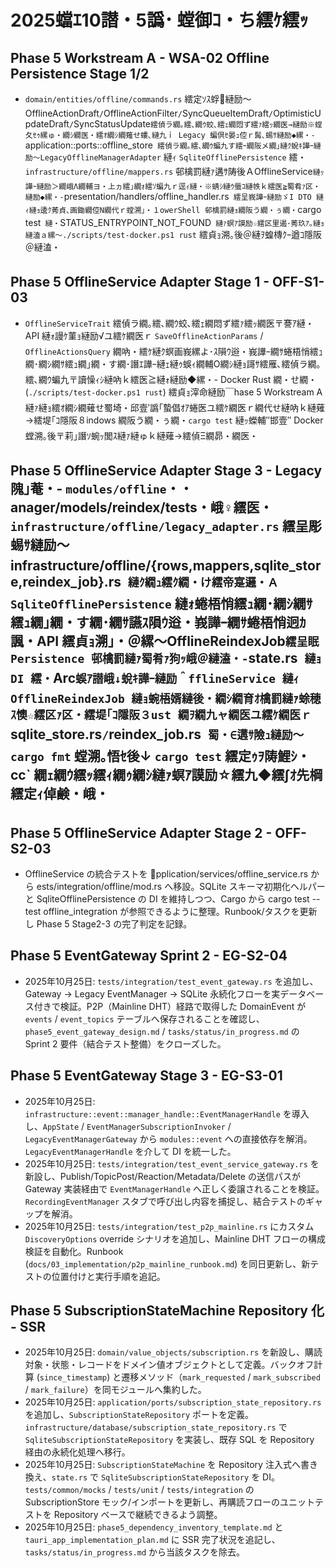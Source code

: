 ﻿# 2025蟷ｴ10譛・5譌･ 螳御ｺ・ち繧ｹ繧ｯ

## Phase 5 Workstream A - WSA-02 Offline Persistence Stage 1/2
- `domain/entities/offline/commands.rs` 繧定ｿｽ蜉縺励～OfflineActionDraft` / `OfflineActionFilter` / `SyncQueueItemDraft` / `OptimisticUpdateDraft` / `SyncStatusUpdate` 繧偵ラ繝｡繧､繝ｳ蛟､繧ｪ繝悶ず繧ｧ繧ｯ繝医→縺励※螳夂ｾｩ縲ゅ・繝ｼ繝医・繧ｵ繝ｼ繝薙せ螻､縺九ｉ Legacy 蝙倶ｾ晏ｭ倥ｒ髯､蜴ｻ縺励◆縲・- `application::ports::offline_store` 繧偵ラ繝｡繧､繝ｳ蝙九す繧ｰ繝阪メ繝｣縺ｸ蛻ｷ譁ｰ縺励～LegacyOfflineManagerAdapter` 縺ｨ `SqliteOfflinePersistence` 繧・`infrastructure/offline/mappers.rs` 邨檎罰縺ｧ遘ｻ陦後ＡOfflineService` 縺ｯ譁ｰ縺励＞繝峨Λ繝輔ヨ・上ヵ繧｣繝ｫ繧ｿ蝙九ｒ逕ｨ縺・※蜻ｼ縺ｳ蜃ｺ縺帙ｋ繧医≧蜀肴ｧ区・縺励◆縲・- `presentation/handlers/offline_handler.rs` 繧呈峩譁ｰ縺励ゞI DTO 縺ｨ縺ｮ逶ｸ莠貞､画鋤繝倥Ν繝代ｒ螳溯｣・１owerShell 邨檎罰縺ｮ繝阪う繝・ぅ繝・`cargo test` 縺・`STATUS_ENTRYPOINT_NOT_FOUND` 縺ｧ螟ｱ謨励☆繧区里遏･莠玖ｱ｡縺ｮ縺溘ａ縲～./scripts/test-docker.ps1 rust` 繧貞ｮ溯｡後＠縺ｦ蝗槫ｸｰ遒ｺ隱阪＠縺溘・
## Phase 5 OfflineService Adapter Stage 1 - OFF-S1-03
- `OfflineServiceTrait` 繧偵ラ繝｡繧､繝ｳ蛟､繧ｪ繝悶ず繧ｧ繧ｯ繝医〒謇ｱ縺・API 縺ｫ謾ｹ菫ｮ縺励√ユ繧ｹ繝医ｒ `SaveOfflineActionParams` / `OfflineActionsQuery` 繝吶・繧ｹ縺ｸ螟画峩縲よ･ｽ隕ｳ逧・峩譁ｰ繝ｻ蜷梧悄繧ｭ繝･繝ｼ繝ｻ繧ｭ繝｣繝・す繝･譖ｴ譁ｰ縺ｪ縺ｩ蜈ｨ繝輔Ο繝ｼ縺ｮ謌ｻ繧雁､繧偵ラ繝｡繧､繝ｳ蝙九〒讀懆ｨｼ縺吶ｋ繧医≧縺ｫ縺励◆縲・- Docker Rust 繝・せ繝・(`./scripts/test-docker.ps1 rust`) 繧貞ｮ滓命縺励￣hase 5 Workstream A 縺ｧ縺ｮ繧ｵ繝ｼ繝薙せ蜀埼・邱壹′譌｢蟄倡ｵｱ蜷医ユ繧ｹ繝医ｒ繝代せ縺吶ｋ縺薙→繧堤｢ｺ隱阪８indows 繝阪う繝・ぅ繝・`cargo test` 縺ｯ蠑輔″邯壹″ Docker 螳溯｡後〒莉｣譖ｿ蜿ｯ閭ｽ縺ｧ縺ゅｋ縺薙→繧偵Ξ繝昴・繝医・
## Phase 5 OfflineService Adapter Stage 3 - Legacy 隗｣菴・- `modules/offline`・・anager/models/reindex/tests・峨♀繧医・ `infrastructure/offline/legacy_adapter.rs` 繧呈彫蜴ｻ縺励～infrastructure/offline/{rows,mappers,sqlite_store,reindex_job}.rs` 縺ｸ繝ｭ繧ｸ繝・け繧帝寔邏・ＡSqliteOfflinePersistence` 縺ｫ蜷梧悄繧ｭ繝･繝ｼ繝ｻ繧ｭ繝｣繝・す繝･繝ｻ讌ｽ隕ｳ逧・峩譁ｰ繝ｻ蜷梧悄迥ｶ諷・API 繧貞ｮ溯｣・＠縲～OfflineReindexJob` 繧呈眠 Persistence 邨檎罰縺ｧ蜀肴ｧ狗ｯ峨＠縺溘・- `state.rs` 縺ｮ DI 繧・`Arc<SqliteOfflinePersistence>` 蜈ｱ譛峨↓蛻ｷ譁ｰ縺励＾fflineService 縺ｨ OfflineReindexJob 縺ｮ蜿梧婿縺後・繝ｼ繝育ｵ檎罰縺ｧ蜍穂ｽ懊☆繧区ｧ区・繧堤｢ｺ隱阪３ust 繝ｦ繝九ャ繝医ユ繧ｹ繝医ｒ `sqlite_store.rs` / `reindex_job.rs` 蜀・∈遘ｻ險ｭ縺励～cargo fmt` 螳溯｡悟ｾ後↓ `cargo test` 繧定ｩｦ陦鯉ｼ・cc` 繝ｪ繝ｳ繧ｯ繧ｨ繝ｩ繝ｼ縺ｧ螟ｱ謨励☆繧九◆繧∫ｵ先棡繧定ｨ倬鹸・峨・
## Phase 5 OfflineService Adapter Stage 2 - OFF-S2-03
- OfflineService の統合テストを pplication/services/offline_service.rs から 	ests/integration/offline/mod.rs へ移設。SQLite スキーマ初期化ヘルパーと SqliteOfflinePersistence の DI を維持しつつ、Cargo から cargo test --test offline_integration が参照できるように整理。Runbook/タスクを更新し Phase 5 Stage2-3 の完了判定を記録。

## Phase 5 EventGateway Sprint 2 - EG-S2-04
- 2025年10月25日: `tests/integration/test_event_gateway.rs` を追加し、Gateway → Legacy EventManager → SQLite 永続化フローを実データベース付きで検証。P2P（Mainline DHT）経路で取得した DomainEvent が `events` / `event_topics` テーブルへ保存されることを確認し、`phase5_event_gateway_design.md` / `tasks/status/in_progress.md` の Sprint 2 要件（結合テスト整備）をクローズした。

## Phase 5 EventGateway Stage 3 - EG-S3-01
- 2025年10月25日: `infrastructure::event::manager_handle::EventManagerHandle` を導入し、`AppState` / `EventManagerSubscriptionInvoker` / `LegacyEventManagerGateway` から `modules::event` への直接依存を解消。`LegacyEventManagerHandle` を介して DI を統一した。
- 2025年10月25日: `tests/integration/test_event_service_gateway.rs` を新設し、Publish/TopicPost/Reaction/Metadata/Delete の送信パスが Gateway 実装経由で `EventManagerHandle` へ正しく委譲されることを検証。`RecordingEventManager` スタブで呼び出し内容を捕捉し、結合テストのギャップを解消。
- 2025年10月25日: `tests/integration/test_p2p_mainline.rs` にカスタム `DiscoveryOptions` override シナリオを追加し、Mainline DHT フローの構成検証を自動化。Runbook (`docs/03_implementation/p2p_mainline_runbook.md`) を同日更新し、新テストの位置付けと実行手順を追記。

## Phase 5 SubscriptionStateMachine Repository 化 - SSR
- 2025年10月25日: `domain/value_objects/subscription.rs` を新設し、購読対象・状態・レコードをドメイン値オブジェクトとして定義。バックオフ計算 (`since_timestamp`) と遷移メソッド（`mark_requested` / `mark_subscribed` / `mark_failure`）を同モジュールへ集約した。
- 2025年10月25日: `application/ports/subscription_state_repository.rs` を追加し、`SubscriptionStateRepository` ポートを定義。`infrastructure/database/subscription_state_repository.rs` で `SqliteSubscriptionStateRepository` を実装し、既存 SQL を Repository 経由の永続化処理へ移行。
- 2025年10月25日: `SubscriptionStateMachine` を Repository 注入式へ書き換え、`state.rs` で `SqliteSubscriptionStateRepository` を DI。`tests/common/mocks` / `tests/unit` / `tests/integration` の SubscriptionStore モック/インポートを更新し、再購読フローのユニットテストを Repository ベースで継続できるよう調整。
- 2025年10月25日: `phase5_dependency_inventory_template.md` と `tauri_app_implementation_plan.md` に SSR 完了状況を追記し、`tasks/status/in_progress.md` から当該タスクを除去。

